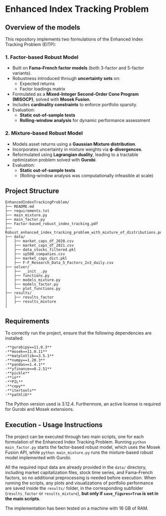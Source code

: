 # Enhanced Index Tracking Problem



## Overview of the models
This repository implements two formulations of the Enhanced Index Tracking Problem (EITP):

### 1. Factor-based Robust Model
- Built on **Fama–French factor models** (both 3-factor and 5-factor variants).  
- Robustness introduced through **uncertainty sets** on:  
  - Expected returns  
  - Factor loadings matrix  
- Formulated as a **Mixed-Integer Second-Order Cone Program (MISOCP)**, solved with **Mosek Fusion**.  
- Includes **cardinality constraints** to enforce portfolio sparsity.  
- Evaluation:  
  - **Static out-of-sample tests**  
  - **Rolling-window analysis** for dynamic performance assessment  

### 2. Mixture-based Robust Model
- Models asset returns using a **Gaussian Mixture distribution**.  
- Incorporates uncertainty in mixture weights via **ϕ-divergences**.  
- Reformulated using **Lagrangian duality**, leading to a tractable optimization problem solved with **Gurobi**.  
- Evaluation:  
  - **Static out-of-sample tests**  
  - (Rolling-window analysis was computationally infeasible at scale)  

## Project Structure
```plaintext
EnhancedIndexTrackingProblem/
├── README.md                          
├── requirements.txt                    
├── main_mixture.py
├── main_factor.py                            
├── Factor-based_robust_index_tracking.pdf
├── Robust_enhanced_index_tracking_problem_with_mixture_of_distributions.pdf
├── data/                                
│   ├── market_caps_df_2020.csv           
│   ├── market_caps_df_2021.csv          
│   ├── data_stocks_filtered.pkl         
│   ├── sp500_companies.csv              
│   ├── market_caps_dict.pkl
│   ├── F-F_Research_Data_5_Factors_2x3_daily.csv        
├── solver/                              
│   ├── __init__.py                      
│   ├── functions.py   
│   ├── models_mixture.py
│   ├── models_factor.py         
│   └── plot_functions.py                
├── results/                              
│   ├── results_factor
│   ├── results_mixture  
│
```
## Requirements
To correctly run the project, ensure that the following dependencies are installed:
```plaintext
-**gurobipy==11.0.3**
-**mosek==11.0.11**
-**matplotlib==3.5.1**
-**numpy==1.20.3**
-**pandas==1.4.1**
-**yfinance==0.2.51**
-**pickle**
-**io**
-**PIL**
-**copy**
-**itertools**
-**pathlib**
```
The Python version used is 3.12.4. Furthermore, an active license is required for Gurobi and Mosek extensions.

## Execution - Usage Instructions

The project can be executed through two main scripts, one for each formulation of the Enhanced Index Tracking Problem. Running `python main_factor.py` starts the factor-based robust model, which uses the Mosek Fusion API, while `python main_mixture.py` runs the mixture-based robust model implemented with Gurobi.  

All the required input data are already provided in the `data/` directory, including market capitalization files, stock time series, and Fama–French factors, so no additional preprocessing is needed before execution. When running the scripts, any plots and visualizations of portfolio performance are saved inside the `results/` folder, in the corresponding subfolder (`results_factor` or `results_mixture`), **but only if `save_figures=True` is set in the main scripts**.

The implementation has been tested on a machine with 16 GB of RAM.
